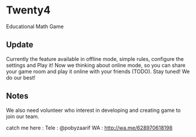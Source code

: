 # Twenty4
Educational Math Game

## Update
Currently the feature available in offline mode, simple rules, configure the settings and Play it!
Now we thinking about online mode, so you can share your game room and play it online with your friends (TODO).
Stay tuned! We do our best!

## Notes
We also need volunteer who interest in developing and creating game to join our team.

catch me here :
Tele : @pobyzaarif
WA : http://wa.me/628970618198
